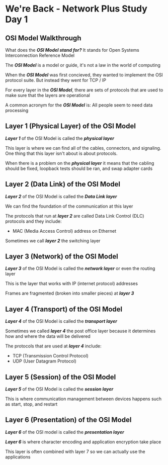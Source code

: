 # We're Back - Network Plus Study Day 1

## OSI Model Walkthrough

What does the ***OSI Model stand for?*** It stands for Open Systems Interconnection Reference Model

The ***OSI Model*** is a model or guide, it's not a law in the world of computing

When the ***OSI Model*** was first concieved, they wanted to implement the OSI protocol suite. But instead they went for TCP / IP

For every layer in the ***OSI Model***, there are sets of protocols that are used to make sure that the layers are operational

A common acronym for the ***OSI Model*** is: All people seem to need data processing 

## Layer 1 (Physical Layer) of the OSI Model

***Layer 1*** of the OSI Model is called the ***physical layer***

This layer is where we can find all of the cables, connectors, and signaling. One thing that this layer isn't about is about protocols. 

When there is a problem on the ***physical layer*** it means that the cabling should be fixed, loopback tests should be ran, and swap adapter cards

## Layer 2 (Data Link) of the OSI Model

***Layer 2*** of the OSI Model is called the ***Data Link layer***

We can find the foundation of the communication at this layer

The protocols that run at ***layer 2*** are called Data Link Control (DLC) protocols and they include:

- MAC (Media Access Control) address on Ethernet

Sometimes we call ***layer 2*** the switching layer

## Layer 3 (Network) of the OSI Model

***Layer 3*** of the OSI Model is called the ***network layer*** or even the routing layer

This is the layer that works with IP (internet protocol)
addresses

Frames are fragmented (broken into smaller pieces)
at ***layer 3***

## Layer 4 (Transport) of the OSI Model

***Layer 4*** of the OSI Model is called the ***transport layer*** 

Sometimes we called ***layer 4*** the post office layer because it determines how and where the data will be delivered 

The protocols that are used at ***layer 4*** include:

- TCP (Transmission Control Protocol)
- UDP (User Datagram Protocol)

## Layer 5 (Session) of the OSI Model

***Layer 5*** of the OSI Model is called the ***session layer***

This is where communication management between devices happens such as start, stop, and restart

## Layer 6 (Presentation) of the OSI Model

***Layer 6*** of the OSI model is called the ***presentation layer***

***Layer 6*** is where character encoding and application encryption take place 

This layer is often combined with layer 7 so we can actually use the applications 





